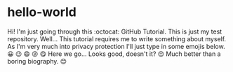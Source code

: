 # hello-world
Hi! I'm just going through this :octocat: GitHub Tutorial. This is just my test repository.
Well... This tutorial requires me to write something about myself.
As I'm very much into privacy protection I'll just type in some emojis below.
😀
😉
😄
😝
😋
Here we go...
Looks good, doesn't it? 😌
Much better than a boring biography. 😊
